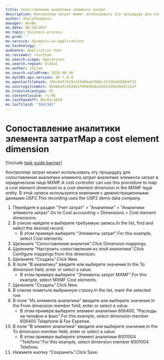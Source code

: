 ```yaml
---
title: Сопоставление аналитики элемента затрат
description: Контроллер затрат может использовать эту процедуру для сопоставления аналитики элемента затрат аналитике элемента затрат в юридическом лице MXMF.
author: ShylaThompson
manager: AnnBe
ms.date: 06/28/2017
ms.topic: business-process
ms.prod: ''
ms.service: dynamics-ax-applications
ms.technology: ''
audience: Application User
ms.reviewer: roschlom
ms.search.scope: Operations
ms.search.region: Global
ms.author: shylaw
ms.search.validFrom: 2016-06-30
ms.dyn365.ops.version: AX 7.0.0
ms.openlocfilehash: 346c64ffb19e320d0babf886c15f1b46959b4f32
ms.sourcegitcommit: 8b4b6a9226d4e5f66498ab2a5b4160e26dd112af
ms.translationtype: HT
ms.contentlocale: ru-RU
ms.lasthandoff: 08/01/2019
ms.locfileid: "1841161"
---
```

# <a name="map-a-cost-element-dimension"></a><span data-ttu-id="02af2-103">Сопоставление аналитики элемента затрат</span><span class="sxs-lookup"><span data-stu-id="02af2-103">Map a cost element dimension</span></span>

[!include [task guide banner](../../includes/task-guide-banner.md)]

<span data-ttu-id="02af2-104">Контроллер затрат может использовать эту процедуру для сопоставления аналитики элемента затрат аналитике элемента затрат в юридическом лице MXMF.</span><span class="sxs-lookup"><span data-stu-id="02af2-104">A cost controller can use this procedure to map a cost element dimension to a cost element dimension in the MXMF legal entity.</span></span> <span data-ttu-id="02af2-105">В этой записи используется компания с демонстрационными данными USP2.</span><span class="sxs-lookup"><span data-stu-id="02af2-105">This recording uses the USP2 demo data company.</span></span>

1. <span data-ttu-id="02af2-106">Перейдите в раздел "Учет затрат" > "Аналитики" > "Аналитики элемента затрат".</span><span class="sxs-lookup"><span data-stu-id="02af2-106">Go to Cost accounting > Dimensions > Cost element dimensions.</span></span>
2. <span data-ttu-id="02af2-107">В списке найдите и выберите требуемую запись.</span><span class="sxs-lookup"><span data-stu-id="02af2-107">In the list, find and select the desired record.</span></span>
    * <span data-ttu-id="02af2-108">В этом примере выберите "Элементы затрат".</span><span class="sxs-lookup"><span data-stu-id="02af2-108">For this example, select Cost elements.</span></span>  
3. <span data-ttu-id="02af2-109">Щелкните "Сопоставления аналитик".</span><span class="sxs-lookup"><span data-stu-id="02af2-109">Click Dimension mappings.</span></span>
4. <span data-ttu-id="02af2-110">Щелкните "Настроить сопоставления из этой аналитики".</span><span class="sxs-lookup"><span data-stu-id="02af2-110">Click Configure mappings from this dimension.</span></span>
5. <span data-ttu-id="02af2-111">Щелкните "Создать".</span><span class="sxs-lookup"><span data-stu-id="02af2-111">Click New.</span></span>
6. <span data-ttu-id="02af2-112">В поле "В аналитику" введите или выберите значение.</span><span class="sxs-lookup"><span data-stu-id="02af2-112">In the To dimension field, enter or select a value.</span></span>
    * <span data-ttu-id="02af2-113">В этом примере выберите "Элементы затрат MXMF".</span><span class="sxs-lookup"><span data-stu-id="02af2-113">For this example, select MXMF Cost elements.</span></span>  
7. <span data-ttu-id="02af2-114">Щелкните "Создать".</span><span class="sxs-lookup"><span data-stu-id="02af2-114">Click New.</span></span>
8. <span data-ttu-id="02af2-115">В списке пометьте выбранную строку.</span><span class="sxs-lookup"><span data-stu-id="02af2-115">In the list, mark the selected row.</span></span>
9. <span data-ttu-id="02af2-116">В поле "Из элемента аналитики" введите или выберите значение.</span><span class="sxs-lookup"><span data-stu-id="02af2-116">In the From dimension member field, enter or select a value.</span></span>
    * <span data-ttu-id="02af2-117">В этом примере выберите элемент аналитики 606400, "Расходы на телефон и факс".</span><span class="sxs-lookup"><span data-stu-id="02af2-117">For this example, select dimension member 606400 Telephone & Fax Expense.</span></span>  
10. <span data-ttu-id="02af2-118">В поле "В элемент аналитики" введите или выберите значение.</span><span class="sxs-lookup"><span data-stu-id="02af2-118">In the To dimension member field, enter or select a value.</span></span>
    * <span data-ttu-id="02af2-119">В этом примере выберите элемент аналитики 6001004 "Telefono".</span><span class="sxs-lookup"><span data-stu-id="02af2-119">For this example, select dimension member 6001004 Telefono.</span></span>  
11. <span data-ttu-id="02af2-120">Нажмите кнопку "Сохранить".</span><span class="sxs-lookup"><span data-stu-id="02af2-120">Click Save.</span></span>

